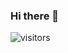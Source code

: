 ### Hi there 👋

![visitors](https://visitor-badge.laobi.icu/badge?page_id=MikeMNelhams/MikeMNelhams)
